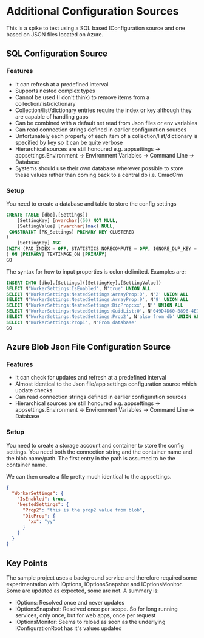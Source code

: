 # Additional Configuration Sources

This is a spike to test using a SQL based IConfiguration source and one based on JSON files located on Azure.

## SQL Configuration Source

### Features

- It can refresh at a predefined interval
- Supports nested complex types
- Cannot be used (I don't think) to remove items from a collection/list/dictionary
- Collection/list/dictionary entries require the index or key although they are capable of handling gaps
- Can be combined with a default set read from Json files or env variables
- Can read connection strings defined in earlier configuration sources
- Unfortunately each property of each item of a collection/list/dictionary is specified by key so it can be quite verbose
- Hierarchical sources are still honoured e.g. appsettings -> appsettings.Environment -> Environment Variables -> Command Line -> Database
- Systems should use their own database wherever possible to store these values rather than coming back to a central db i.e. CmacCrm

### Setup

You need to create a database and table to store the config settings

```sql
CREATE TABLE [dbo].[Settings](
	[SettingKey] [nvarchar](50) NOT NULL,
	[SettingValue] [nvarchar](max) NULL,
 CONSTRAINT [PK_Settings] PRIMARY KEY CLUSTERED
(
	[SettingKey] ASC
)WITH (PAD_INDEX = OFF, STATISTICS_NORECOMPUTE = OFF, IGNORE_DUP_KEY = OFF, ALLOW_ROW_LOCKS = ON, ALLOW_PAGE_LOCKS = ON) ON [PRIMARY]
) ON [PRIMARY] TEXTIMAGE_ON [PRIMARY]
GO
```

The syntax for how to input properties is colon delimited. Examples are:

```sql
INSERT INTO [dbo].[Settings]([SettingKey],[SettingValue])
SELECT N'WorkerSettings:IsEnabled', N'true' UNION ALL
SELECT N'WorkerSettings:NestedSettings:ArrayProp:0', N'2' UNION ALL
SELECT N'WorkerSettings:NestedSettings:ArrayProp:9', N'9' UNION ALL
SELECT N'WorkerSettings:NestedSettings:DicProp:xx', N'' UNION ALL
SELECT N'WorkerSettings:NestedSettings:GuidList:0', N'049D4D60-B896-4E7C-B7CC-0AF58F01A690' UNION ALL
SELECT N'WorkerSettings:NestedSettings:Prop2', N'also from db' UNION ALL
SELECT N'WorkerSettings:Prop1', N'From database'
GO
```

## Azure Blob Json File Configuration Source

### Features

- It can check for updates and refresh at a predefined interval
- Almost identical to the Json file/app settings configuration source which update checks
- Can read connection strings defined in earlier configuration sources
- Hierarchical sources are still honoured e.g. appsettings -> appsettings.Environment -> Environment Variables -> Command Line -> Database

### Setup

You need to create a storage account and container to store the config settings. You need both the connection string and the container name and the blob name/path. The first entry in the path is assumed to be the container name.

We can then create a file pretty much identical to the appsettings.

```json
{
  "WorkerSettings": {
    "IsEnabled": true,
    "NestedSettings": {
      "Prop2": "this is the prop2 value from blob",
      "DicProp": {
        "xx": "yy"
      }
    }
  }
}
```


## Key Points

The sample project uses a background service and therefore required some experimentation with IOptions, IOptionsSnapshot and IOptionsMonitor. Some are updated as expected, some are not. A summary is:

- IOptions: Resolved once and never updates
- IOptionsSnapshot: Resolved once per scope. So for long running services, only once, but for web apps, once per request
- IOptionsMonitor: Seems to reload as soon as the underlying IConfigurationRoot has it's values updated

